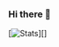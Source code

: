 ### Hi there 👋

[![Stats](https://github-readme-stats.vercel.app/api?username=gabriel-milan&count_private=true&show_icons=true&hide_rank=false)][]
